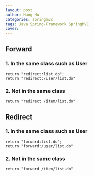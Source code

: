 ```yaml
---
layout: post
author: Hang Hu
categories: springmvc
tags: Java Spring-Framework SpringMVC 
cover: 
---
```


## Forward

### 1. In the same class such as User

```
return "redirect:list.do";
return "redirect:/user/list.do"
```

### 2. Not in the same class

```
return "redirect /item/list.do"
```

## Redirect

### 1. In the same class such as User

```
return "forward:list.do";
return "forward:/user/list.do"
```

### 2. Not in the same class

```
return "forward /item/list.do"
```
